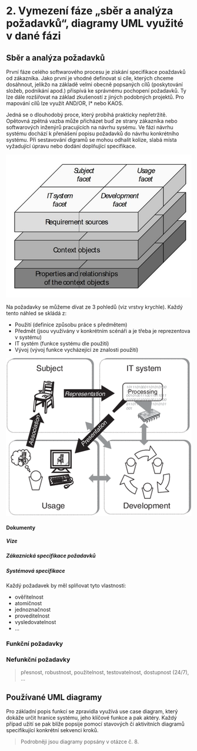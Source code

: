 # 2. Vymezení fáze „sběr a analýza požadavků“, diagramy UML využité v dané fázi

## Sběr a analýza požadavků

První fáze celého softwarového procesu je získání specifikace poaždavků od zákazníka. Jako první je vhodné definovat si cíle, kterých chceme dosáhnout, jelikžo na základě velmi obecně popsaných cílů (poskytování složeb, podnikání apod.) přispívá ke správnému pochopení požadavků. Ty lze dále rozšiřovat na základ zkušeností z jiných podobných projektů. Pro mapování cílů lze využít AND/OR, I\* nebo KAOS.

Jedná se o dlouhodobý proce, který probíhá prakticky nepřetržitě. Opětovná zpětná vazba může přicházet buď ze strany zákazníka nebo softwarových inženýrů pracujících na návrhu sysému. Ve fázi návrhu systému dochází k přenášení popisu požadavků do návrhu konkrétního systému. Při sestavování digramů se mohou odhalit kolize, slabá místa vyžadující úpravu nebo dodání doplňující specifikace.


![](../../../images/swi_2.png)

Na požadavky se můžeme dívat ze 3 pohledů (viz vrstvy krychle). Každý tento náhled se skládá z:

- Použití (definice způsobu práce s předmětem)
- Předmět (jsou využívány v konkrétním scénáři a je třeba je reprezentova v systému)
- IT systém (funkce systému dle použití)
- Vývoj (vývoj funkce vycházející ze znalosti použití)

![](../../../images/swi_1.png)

#### Dokumenty
##### Vize
##### Zákaznická specifikace požadavků
##### Systémová specifikace

Každý požadavek by měl splňovat tyto vlastnosti:

- ověřitelnost
- atomičnost
- jednoznačnost
- proveditelnost
- vysledovatelnost
- ...

### Funkční požadavky

### Nefunkční požadavky

> přesnost, robustnost, použitelnost, testovatelnost, dostupnost (24/7), ...

## Používané UML diagramy

Pro základní popis funkcí se zpravidla využívá use case diagram, který dokáže určit hranice systému, jeho klíčové funkce a pak aktéry. Každý případ užití se pak blíže popsije pomocí stavových či aktivitních diagramů specifikující konkrétní sekvenci kroků.

> Podrobněji jsou diagramy popsány v otázce č. 8.
